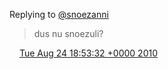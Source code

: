 Replying to [@snoezanni](https://twitter.com/snoezanni/status/22014614666)

> dus nu snoezuli?

<img src="../../media/tweet.ico" width="12" /> [Tue Aug 24 18:53:32 +0000 2010](https://twitter.com/DromerDenker/status/22022982404)